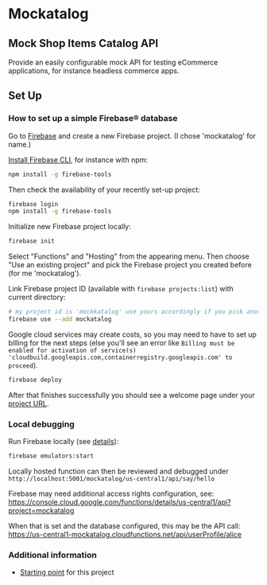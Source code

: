 # Mockatalog

## Mock Shop Items Catalog API

Provide an easily configurable mock API for testing eCommerce applications, for instance headless commerce apps.

## Set Up

### How to set up a simple Firebase® database

Go to [Firebase](https://console.firebase.google.com/) and create a new Firebase project. (I chose 'mockatalog' for name.)

[Install Firebase CLI](https://firebase.google.com/docs/cli/),
for instance with npm:

```bash
npm install -g firebase-tools
```

Then check the availability of your recently set-up project:

```bash
firebase login
npm install -g firebase-tools
```

Initialize new Firebase project locally:

```bash
firebase init
```

Select "Functions" and "Hosting" from the appearing menu. Then choose "Use an existing project" and pick the Firebase project you created before (for me 'mockatalog').

Link Firebase project ID (available with ```firebase projects:list```) with current directory:

```bash
# my project id is 'mockkatalog' use yours accordingly if you pick another name
firebase use --add mockatalog
``` 

Google cloud services may create costs, so you may need to have to set up billing for the next steps (else you'll see an error like ```Billing must be enabled for activation of service(s) 'cloudbuild.googleapis.com,containerregistry.googleapis.com' to proceed```).

```bash
firebase deploy
```

After that finishes successfully you should see a welcome page under your [project URL](https://mockatalog.web.app/).

### Local debugging

Run Firebase locally (see [details](https://firebase.google.com/docs/functions/local-emulator)):

```bash
firebase emulators:start
```

Locally hosted function can then be reviewed and debugged under ```http://localhost:5001/mockatalog/us-central1/api/say/hello```

Firebase may need additional access rights configuration, see:
https://console.cloud.google.com/functions/details/us-central1/api?project=mockatalog

When that is set and the database configured, this may be the API call:
https://us-central1-mockatalog.cloudfunctions.net/api/userProfile/alice


### Additional information

- [Starting point](https://medium.com/@hossainkhan/create-your-own-mock-api-server-with-express-js-and-firebase-for-free-9dba2bfbc754) for this project